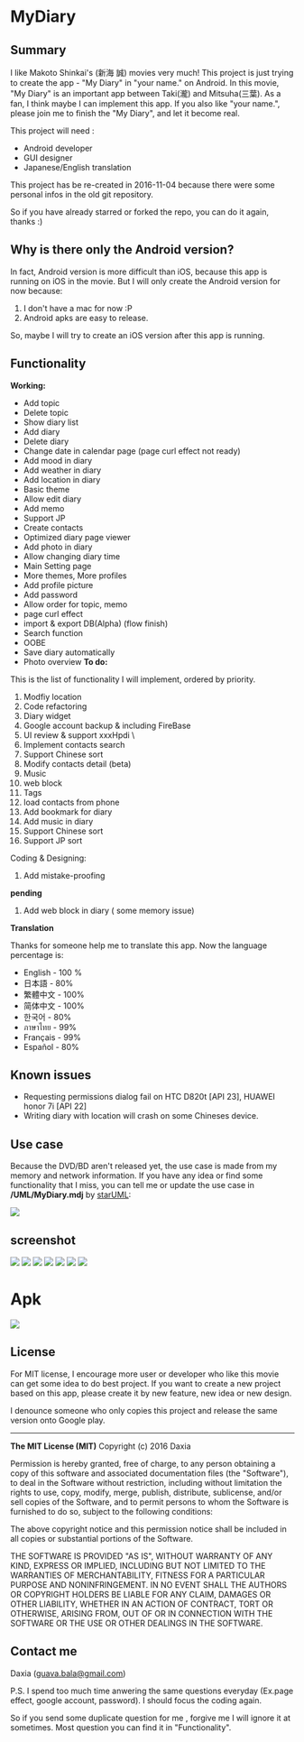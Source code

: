 #  MyDiary

## Summary

I like Makoto Shinkai's (新海 誠) movies very much! This project is just trying to create the app - "My Diary" in "your name." on Android. In this movie, "My Diary" is an important app between Taki(瀧) and Mitsuha(三葉). As a fan, I think maybe I can implement this app. If you also like "your name.", please join me to finish the "My Diary", and let it become real.

This project will need :
* Android developer
* GUI designer
* Japanese/English translation 

This project has be re-created in 2016-11-04 because there were some personal infos in the old git repository.

So if you have already starred or forked the repo, you can do it again, thanks :)

## Why is there only the Android version?

In fact, Android version is more difficult than iOS, because this app is running on iOS in the movie. But I will only create the Android version for now because:

1. I don't have a mac for now :P
2. Android apks are easy to release.

So, maybe I will try to create an iOS version after this app is running.


## Functionality

 **Working:**
* Add topic
* Delete topic
* Show diary list
* Add diary
* Delete diary
* Change date in calendar page (page curl effect not ready)
* Add mood in diary
* Add weather in diary
* Add location in diary
* Basic theme
* Allow edit diary
* Add memo
* Support JP
* Create contacts
* Optimized diary page viewer 
* Add photo in diary
* Allow changing diary time
* Main Setting page
* More themes, More profiles
* Add profile picture
* Add password
* Allow order for topic, memo
* page curl effect
* import & export DB(Alpha) (flow finish) 
* Search function
* OOBE
* Save diary automatically
* Photo overview
**To do:**

This is the list of functionality I will implement, ordered by priority.

1. Modfiy location
2. Code refactoring
3. Diary widget
4. Google account backup & including FireBase
5. UI review & support xxxHpdi \
6. Implement contacts search
7. Support Chinese sort
8. Modify contacts detail (beta)
9. Music
10. web block
11. Tags
12. load contacts from phone
13. Add bookmark for diary
14. Add music in diary
15. Support Chinese sort
16. Support JP sort

Coding & Designing:

1. Add mistake-proofing

**pending**

1. Add web block in diary ( some memory issue)


**Translation**

Thanks for someone help me to translate this app.
Now the language percentage is:

* English - 100 %
* 日本語  - 80%
* 繁體中文 - 100%
* 简体中文 - 100%
* 한국어 - 80%
* ภาษาไทย  - 99%
* Français  - 99%
* Español  - 80%



## Known issues

* Requesting permissions dialog fail on HTC D820t [API 23], HUAWEI honor 7i [API 22]
* Writing diary with location will crash on some Chineses device.

## Use case

Because the DVD/BD aren't released yet, the use case is made from my memory and network information.
If you have any idea or find some functionality that I miss, you can tell me or update the use case in **/UML/MyDiary.mdj**  by [starUML](http://staruml.io/):

![](/screenshot/usercase.png) 


## screenshot

![](/screenshot/s_0.png) 
![](/screenshot/s_1.png) 
![](/screenshot/s_2.png) 
![](/screenshot/s_3.png)
![](/screenshot/s_4.png)
![](/screenshot/s_5.png)
![](/screenshot/s_6.png)


# Apk
[![](/screenshot/google-play-badge.png) ](https://play.google.com/store/apps/details?id=com.kiminonawa.mydiary)


## License

For MIT license, I encourage more user or developer who like this movie can get some idea to do best project.
If you want to create a new project based on this app, please create it by new feature, new idea or new design.

I denounce someone who only copies this project and release the same version onto Google play.

-----------------------------------------------

**The MIT License (MIT)**
Copyright (c) 2016 Daxia

Permission is hereby granted, free of charge, to any person obtaining a copy of this software and associated documentation files (the "Software"), to deal in the Software without restriction, including without limitation the rights to use, copy, modify, merge, publish, distribute, sublicense, and/or sell copies of the Software, and to permit persons to whom the Software is furnished to do so, subject to the following conditions:

The above copyright notice and this permission notice shall be included in all copies or substantial portions of the Software.

THE SOFTWARE IS PROVIDED "AS IS", WITHOUT WARRANTY OF ANY KIND, EXPRESS OR IMPLIED, INCLUDING BUT NOT LIMITED TO THE WARRANTIES OF MERCHANTABILITY, FITNESS FOR A PARTICULAR PURPOSE AND NONINFRINGEMENT. IN NO EVENT SHALL THE AUTHORS OR COPYRIGHT HOLDERS BE LIABLE FOR ANY CLAIM, DAMAGES OR OTHER LIABILITY, WHETHER IN AN ACTION OF CONTRACT, TORT OR OTHERWISE, ARISING FROM, OUT OF OR IN CONNECTION WITH THE SOFTWARE OR THE USE OR OTHER DEALINGS IN THE SOFTWARE.


## Contact me

Daxia (guava.bala@gmail.com)

P.S. I spend too much time anwering the same questions everyday (Ex.page effect, google account, password).
I should focus the coding again.

So if you send some duplicate question for me , forgive me I will ignore it at sometimes. 
Most question you can find it in "Functionality".

